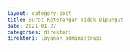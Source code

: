 ```yaml
---
layout: category-post
title: Surat Keterangan Tidak Dipungut
date: 2021-01-27
categories: direktori
direktori: layanan administrasi
---
```

